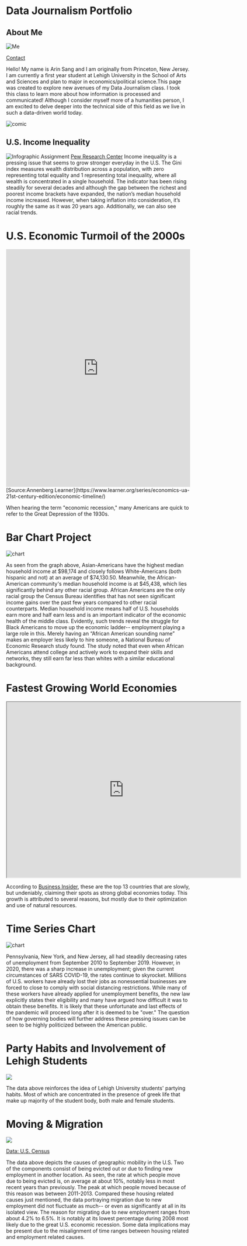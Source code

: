 # Data Journalism Portfolio
## About Me
![Me](https://github.com/arinsang/arinsang.github.io/blob/master/DB03E7E1-9190-4E85-8E03-AA6F1804020D%20(2).jpg?raw=true)

 [Contact](https://www.instagram.com/arinsang/)

Hello! My name is Arin Sang and I am originally from Princeton, New Jersey. I am currently a first year student at Lehigh University in the School of Arts and Sciences and plan to major in economics/political science.This page was created to explore new avenues of my Data Journalism class. I took this class to learn more about how information is processed and communicated! Although I consider myself more of a humanities person, I am excited to delve deeper into the technical side of this field as we live in such a data-driven world today.

![comic](https://github.com/arinsang/arinsang.github.io/blob/master/intro.png?raw=true)
 

## U.S. Income Inequality 
![Infographic Assignment](https://github.com/arinsang/arinsang.github.io/blob/master/Schedule%20of%20Essential%20Services%20&%20Establishments%20(1).png?raw=true)
[Pew Research Center](https://www.pewresearch.org/fact-tank/2020/02/07/6-facts-about-economic-inequality-in-the-u-s/)
Income inequality is a pressing issue that seems to grow stronger everyday in the U.S. The Gini index measures wealth distribution across a population, with zero representing total equality and 1 representing total inequality, where all wealth is concentrated in a single household. The indicator has been rising steadily for several decades and although the gap between the richest and poorest income brackets have expanded, the nation’s median household income increased. However, when taking inflation into consideration, it’s roughly the same as it was 20 years ago. Additionally, we can also see racial trends. 

# U.S. Economic Turmoil of the 2000s

<iframe src='https://cdn.knightlab.com/libs/timeline3/latest/embed/index.html?source=1lfa3PBaudsnusacC2e5dVD4kVP22KLrxxdrOjlJGCwQ&font=Default&lang=en&initial_zoom=2&height=650' width='100%' height='650' webkitallowfullscreen mozallowfullscreen allowfullscreen frameborder='0'></iframe>
[Source:Annenberg Learner](https://www.learner.org/series/economics-ua-21st-century-edition/economic-timeline/)

When hearing the term "economic recession," many Americans are quick to refer to the Great Depression of the 1930s. 

# Bar Chart Project 
![chart](https://github.com/arinsang/arinsang.github.io/blob/master/U.S._Median_Household_Income_based_on_Racial_Demographics_2019_Median_Income_(dollars)_Estimate_chartbuilder.png?raw=true)

As seen from the graph above, Asian-Americans have the highest median household income at $98,174 and closely follows White-Americans (both hispanic and not) at an average of $74,130.50. Meanwhile, the African-American community's median household income is at $45,438, which lies significantly behind any other racial group. African Americans are the only racial group the Census Bureau identifies that has not seen significant income gains over the past few years compared to other racial counterparts. Median household income means half of U.S. households earn more and half earn less and is an important indicator of the economic health of the middle class. Evidently, such trends reveal the struggle for Black Americans to move up the economic ladder-- employment playing a large role in this. Merely having an “African American sounding name” makes an employer less likely to hire someone, a National Bureau of Economic Research study found. The study noted that even when African Americans attend college and actively work to expand their skills and networks, they still earn far less than whites with a similar educational background. 



# Fastest Growing World Economies
<iframe src="https://www.google.com/maps/d/embed?mid=1PadYQVGJmhycV0PNuLssUAbHMLTj2Kf7" width="640" height="480"></iframe>

According to [Business Insider](https://www.businessinsider.in/stock-market/the-13-fastest-growing-economies-in-the-world/slidelist/47644185.cms#slideid=47644186), these are the top 13 countries that are slowly, but undeniably, claiming their spots as strong global economies today. This growth is attributed to several reasons, but mostly due to their optimization and use of natural resources.

# Time Series Chart
![chart](https://github.com/arinsang/arinsang.github.io/blob/master/State_Unemployment_Rates,_September_2010_to_September_2020_New_Jersey_Pennsylvania_New_York_chartbuilder.png?raw=true)

Pennsylvania, New York, and New Jersey, all had steadily decreasing rates of unemployment from September 2010 to September 2019. However, in 2020, there was a sharp increase in unemployment; given the current circumstances of SARS COVID-19, the rates continue to skyrocket. Millions of U.S. workers have already lost their jobs as nonessential businesses are forced to close to comply with social distancing restrictions. While many of these workers have already applied for unemployment benefits, the new law explicitly states their eligibility and many have argued how difficult it was to obtain these benefits. It is likely that these unfortunate and last effects of the pandemic will proceed long after it is deemed to be "over." The question of how governing bodies will further address these pressing issues can be seen to be highly politicized between the American public.

# Party Habits and Involvement of Lehigh Students 

<div class='tableauPlaceholder' id='viz1604289599995' style='position: relative'><noscript><a href='#'><img alt=' ' src='https:&#47;&#47;public.tableau.com&#47;static&#47;images&#47;Le&#47;LehighPartyData&#47;Dashboard1&#47;1_rss.png' style='border: none' /></a></noscript><object class='tableauViz'  style='display:none;'><param name='host_url' value='https%3A%2F%2Fpublic.tableau.com%2F' /> <param name='embed_code_version' value='3' /> <param name='site_root' value='' /><param name='name' value='LehighPartyData&#47;Dashboard1' /><param name='tabs' value='no' /><param name='toolbar' value='yes' /><param name='static_image' value='https:&#47;&#47;public.tableau.com&#47;static&#47;images&#47;Le&#47;LehighPartyData&#47;Dashboard1&#47;1.png' /> <param name='animate_transition' value='yes' /><param name='display_static_image' value='yes' /><param name='display_spinner' value='yes' /><param name='display_overlay' value='yes' /><param name='display_count' value='yes' /><param name='language' value='en' /><param name='filter' value='publish=yes' /></object></div><script type='text/javascript'> var divElement = document.getElementById('viz1604289599995');var vizElement = divElement.getElementsByTagName('object')[0];if ( divElement.offsetWidth > 800 ) { vizElement.style.width='1000px';vizElement.style.height='827px';} else if ( divElement.offsetWidth > 500 ) { vizElement.style.width='1000px';vizElement.style.height='827px';} else { vizElement.style.width='100%';vizElement.style.height='1127px';}var scriptElement = document.createElement('script');scriptElement.src = 'https://public.tableau.com/javascripts/api/viz_v1.js';vizElement.parentNode.insertBefore(scriptElement, vizElement);</script>

The data above reinforces the idea of Lehigh University students' partying habits. Most of which are concentrated in the presence of greek life that make up majority of the student body, both male and female students. 

# Moving & Migration 

<div class='tableauPlaceholder' id='viz1605141687506' style='position: relative'><noscript><a href='#'><img alt=' ' src='https:&#47;&#47;public.tableau.com&#47;static&#47;images&#47;Mi&#47;Migration_16051416480110&#47;Dashboard1&#47;1_rss.png' style='border: none' /></a></noscript><object class='tableauViz'  style='display:none;'><param name='host_url' value='https%3A%2F%2Fpublic.tableau.com%2F' /> <param name='embed_code_version' value='3' /> <param name='site_root' value='' /><param name='name' value='Migration_16051416480110&#47;Dashboard1' /><param name='tabs' value='no' /><param name='toolbar' value='yes' /><param name='static_image' value='https:&#47;&#47;public.tableau.com&#47;static&#47;images&#47;Mi&#47;Migration_16051416480110&#47;Dashboard1&#47;1.png' /> <param name='animate_transition' value='yes' /><param name='display_static_image' value='yes' /><param name='display_spinner' value='yes' /><param name='display_overlay' value='yes' /><param name='display_count' value='yes' /><param name='language' value='en' /><param name='filter' value='publish=yes' /></object></div> <script type='text/javascript'> var divElement = document.getElementById('viz1605141687506'); var vizElement = divElement.getElementsByTagName('object')[0]; if ( divElement.offsetWidth > 800 ) { vizElement.style.width='1000px';vizElement.style.height='827px';} else if ( divElement.offsetWidth > 500 ) { vizElement.style.width='1000px';vizElement.style.height='827px';} else { vizElement.style.width='100%';vizElement.style.height='877px';} var scriptElement = document.createElement('script'); scriptElement.src = 'https://public.tableau.com/javascripts/api/viz_v1.js'; vizElement.parentNode.insertBefore(scriptElement, vizElement); </script>

[Data: U.S. Census](https://www2.census.gov/programs-surveys/demo/tables/geographic-mobility/time-series/historic/tab-a-5.xls) 

The data above depicts the causes of geographic mobility in the U.S. 
Two of the components consist of being evicted out or due to finding new employment in another location. As seen, the rate at which people move due to being evicted is, on average at about 10%, notably less in most recent years than previously. The peak at which people moved because of this reason was between 2011-2013. Compared these housing related causes just mentioned, the data portraying migration due to new employment did not fluctuate as much-- or even as significantly at all in its isolated view. The reason for migrating due to new employment ranges from about 4.2% to 6.5%. It is notably at its lowest percentage during 2008 most likely due to the great U.S. economic recession. Some data implications may be present due to the misalignment of time ranges between housing related and employment related causes.


